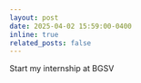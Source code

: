 ```yaml
---
layout: post
date: 2025-04-02 15:59:00-0400
inline: true
related_posts: false
---
```


Start my internship at BGSV
